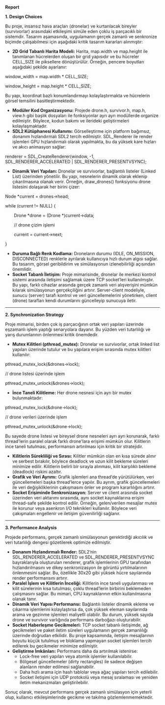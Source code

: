 **Report**

**1. Design Choices**

Bu proje, insansız hava araçları (dronelar) ve kurtarılacak bireyler (survivorlar) arasındaki etkileşimi simüle eden çoklu iş parçacıklı bir sistemdir. Tasarım aşamasında, uygulamanın gerçek zamanlı ve senkronize biçimde çalışabilmesi için aşağıdaki kritik tasarım kararları alınmıştır:

- **2D Grid Tabanlı Harita Modeli:** Harita, map.width ve map.height ile tanımlanan hücrelerden oluşan bir grid yapısıdır ve bu hücreler CELL\_SIZE ile piksellere dönüştürülür. Örneğin, pencere boyutları aşağıdaki şekilde ayarlanır:

window\_width = map.width \* CELL\_SIZE;

window\_height = map.height \* CELL\_SIZE;

Bu yapı, koordinat bazlı konumlandırmayı kolaylaştırmakta ve hücrelerin görsel temsilini basitleştirmektedir.

- **Modüler Kod Organizasyonu:** Projede drone.h, survivor.h, map.h, view.h gibi başlık dosyaları ile fonksiyonlar ayrı ayrı modüllerde organize edilmiştir. Böylece, kodun bakımı ve ilerideki geliştirmeleri kolaylaşmaktadır.
- **SDL2 Kütüphanesi Kullanımı:** Görselleştirme için platform bağımsız, donanım hızlandırmalı SDL2 tercih edilmiştir. SDL\_Renderer ile render işlemleri GPU hızlandırmalı olarak yapılmakta, bu da yüksek kare hızları ve akıcı animasyon sağlar:

renderer = SDL\_CreateRenderer(window, -1, SDL\_RENDERER\_ACCELERATED | SDL\_RENDERER\_PRESENTVSYNC);

- **Dinamik Veri Yapıları:** Dronelar ve survivorlar, bağlantılı listeler (Linked List) üzerinden yönetilir. Bu yapı, nesnelerin dinamik olarak eklenip çıkarılmasına olanak verir. Örneğin, draw\_drones() fonksiyonu drone listesini dolaşarak her birini çizer:

Node \*current = drones->head;

while (current != NULL) {

`    `Drone \*drone = (Drone \*)current->data;

`    `// drone çizim işlemi

`    `current = current->next;

}

- **Duruma Bağlı Renk Kodlama:** Droneların durumu (IDLE, ON\_MISSION, DISCONNECTED) renklerle ayrılarak kullanıcıya hızlı durum algısı sağlar. Bu tasarım, görsel geribildirim ve simülasyonun izlenebilirliği açısından önemlidir.
- **Socket Tabanlı İletişim:** Proje mimarisinde, dronelar ile merkezi kontrol sistemi arasında iletişimi sağlamak üzere TCP socket’leri kullanılmıştır. Bu yapı, farklı cihazlar arasında gerçek zamanlı veri alışverişini mümkün kılarak simülasyonun gerçekçiliğini artırır. Server-client modeliyle, sunucu (server) tarafı kontrol ve veri güncellemelerini yönetirken, client (drone) tarafları kendi durumlarını güncelleyip sunucuya iletir.
-----
**2. Synchronization Strategy**

Proje mimarisi, birden çok iş parçacığının ortak veri yapıları üzerinde eşzamanlı işlem yaptığı senaryolara dayanır. Bu yüzden veri tutarlılığı ve yarış durumlarının önlenmesi kritik önemdedir.

- **Mutex Kilitleri (pthread\_mutex):** Dronelar ve survivorlar, ortak linked list yapıları üzerinde tutulur ve bu yapılara erişim sırasında mutex kilitleri kullanılır:

pthread\_mutex\_lock(&drones->lock);

// drone listesi üzerinde işlem

pthread\_mutex\_unlock(&drones->lock);

- **İnce Taneli Kilitleme:** Her drone nesnesi için ayrı bir mutex bulunmaktadır:

pthread\_mutex\_lock(&drone->lock);

// drone verileri üzerinde işlem

pthread\_mutex\_unlock(&drone->lock);

Bu sayede drone listesi ve bireysel drone nesneleri ayrı ayrı korunarak, farklı thread'lerin paralel olarak farklı drone'lara erişimi mümkün olur. Kilitlerin ince taneli tutulması, performansın artırılması için kritik bir stratejidir.

- **Kilitlerin Sürekliliği ve Sırası:** Kilitler mümkün olan en kısa sürede alınır ve serbest bırakılır, böylece deadlock ve uzun kilit bekleme süreleri minimize edilir. Kilitlerin belirli bir sırayla alınması, kilit karşılıklı bekleme (deadlock) riskini azaltır.
- **Grafik ve Veri Ayrımı:** Grafik işlemleri ana thread’de yürütülürken, veri güncellemeleri başka thread’lerce yapılır. Bu ayrım, grafik güncellemeleri ile veri değişikliklerinin çakışmasını önler ve program kararlılığını artırır.
- **Socket Erişiminde Senkronizasyon:** Server ve client arasında socket üzerinden veri aktarımı sırasında, aynı socket kaynaklarına erişim thread-safe şekilde kontrol edilir. Örneğin, gelen/verilen mesajlar mutex ile korunur veya asenkron I/O teknikleri kullanılır. Böylece veri çakışmaları engellenir ve iletişim güvenilirliği sağlanır.
-----
**3. Performance Analysis**

Projede performans, gerçek zamanlı simülasyonun gerektirdiği akıcılık ve veri tutarlılığı dengesi gözetilerek optimize edilmiştir.

- **Donanım Hızlandırmalı Render:** SDL2’nin SDL\_RENDERER\_ACCELERATED ve SDL\_RENDERER\_PRESENTVSYNC bayraklarıyla oluşturulan renderer, grafik işlemlerinin GPU tarafından hızlandırılmasını ve dikey senkronizasyon ile görüntü yırtılmalarının önlenmesini sağlar. Bu, özellikle 30x20 gibi yüksek hücre sayılarında render performansını artırır.
- **Paralel İşlem ve Kilitlerin İnceliği:** Kilitlerin ince taneli uygulanması ve kilit sürelerinin kısa tutulması, çoklu thread’lerin birbirini beklemeden çalışmasını sağlar. Bu mimari, CPU kaynaklarının etkin kullanılmasına olanak tanır.
- **Dinamik Veri Yapısı Performansı:** Bağlantılı listeler dinamik ekleme ve çıkarma işlemlerini kolaylaştırsa da, çok yüksek eleman sayılarında arama ve gezinme işlemleri maliyetli olabilir. Bu durum, yüksek sayıda drone ve survivor varlığında performans darboğazı oluşturabilir.
- **Socket Haberleşme Gecikmeleri:** TCP socket tabanlı iletişimde, ağ gecikmeleri ve paket iletim süreleri uygulamanın gerçek zamanlılığı üzerinde doğrudan etkilidir. Bu proje kapsamında, iletişim mesajlarının boyutu küçük tutulmuş ve bloklama yapmayan socket işlemleri tercih edilerek bu gecikmeler minimize edilmiştir.
- **Geliştirme İmkânları:** Performans daha da artırılmak istenirse:
  - Lock-free veri yapıları veya atomik işlemler kullanılabilir.
  - Bölgesel güncellemeler (dirty rectangles) ile sadece değişen alanların render edilmesi sağlanabilir.
  - Daha hızlı arama için hash tablolar veya ağaç yapıları tercih edilebilir.
  - Socket iletişimi için UDP protokolü veya mesaj sıralaması ve yeniden iletim mekanizmaları geliştirilebilir.

Sonuç olarak, mevcut performans gerçek zamanlı simülasyon için yeterli olup, kullanıcı etkileşimlerinde gecikme ve takılma gözlemlenmemektedir.




